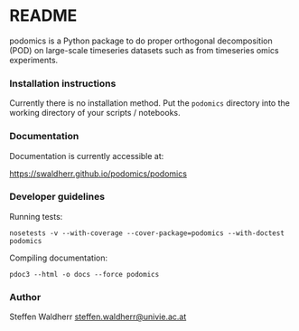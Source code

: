 # README #

podomics is a Python package to do proper orthogonal decomposition (POD) on large-scale timeseries datasets such as from timeseries omics experiments.

### Installation instructions ###

Currently there is no installation method.
Put the `podomics` directory into the working directory of your scripts / notebooks.

### Documentation ###

Documentation is currently accessible at:

https://swaldherr.github.io/podomics/podomics

### Developer guidelines ###

Running tests:

	nosetests -v --with-coverage --cover-package=podomics --with-doctest podomics

Compiling documentation:

	pdoc3 --html -o docs --force podomics

### Author ###

Steffen Waldherr <steffen.waldherr@univie.ac.at>
